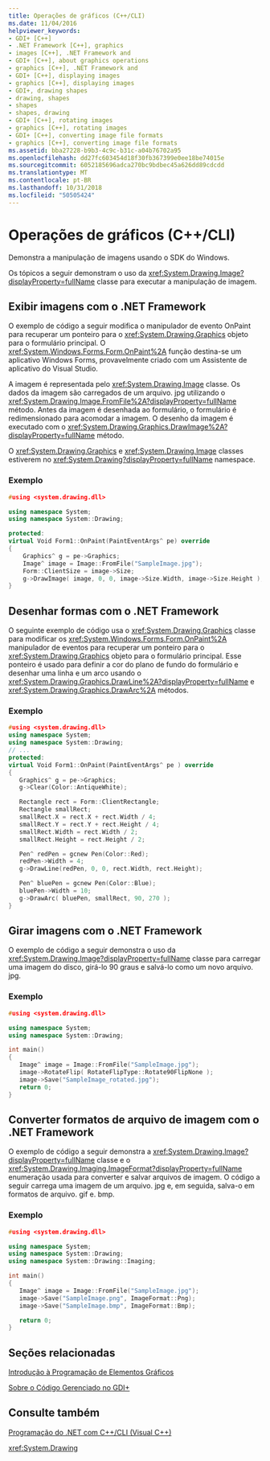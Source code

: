 ```yaml
---
title: Operações de gráficos (C++/CLI)
ms.date: 11/04/2016
helpviewer_keywords:
- GDI+ [C++]
- .NET Framework [C++], graphics
- images [C++], .NET Framework and
- GDI+ [C++], about graphics operations
- graphics [C++], .NET Framework and
- GDI+ [C++], displaying images
- graphics [C++], displaying images
- GDI+, drawing shapes
- drawing, shapes
- shapes
- shapes, drawing
- GDI+ [C++], rotating images
- graphics [C++], rotating images
- GDI+ [C++], converting image file formats
- graphics [C++], converting image file formats
ms.assetid: bba27228-b9b3-4c9c-b31c-a04b76702a95
ms.openlocfilehash: dd27fc603454d18f30fb367399e0ee18be74015e
ms.sourcegitcommit: 6052185696adca270bc9bdbec45a626dd89cdcdd
ms.translationtype: MT
ms.contentlocale: pt-BR
ms.lasthandoff: 10/31/2018
ms.locfileid: "50505424"
---
```

# <a name="graphics-operations-ccli"></a>Operações de gráficos (C++/CLI)

Demonstra a manipulação de imagens usando o SDK do Windows.

Os tópicos a seguir demonstram o uso da <xref:System.Drawing.Image?displayProperty=fullName> classe para executar a manipulação de imagem.

## <a name="display"></a> Exibir imagens com o .NET Framework

O exemplo de código a seguir modifica o manipulador de evento OnPaint para recuperar um ponteiro para o <xref:System.Drawing.Graphics> objeto para o formulário principal. O <xref:System.Windows.Forms.Form.OnPaint%2A> função destina-se um aplicativo Windows Forms, provavelmente criado com um Assistente de aplicativo do Visual Studio.

A imagem é representada pelo <xref:System.Drawing.Image> classe. Os dados da imagem são carregados de um arquivo. jpg utilizando o <xref:System.Drawing.Image.FromFile%2A?displayProperty=fullName> método. Antes da imagem é desenhada ao formulário, o formulário é redimensionado para acomodar a imagem. O desenho da imagem é executado com o <xref:System.Drawing.Graphics.DrawImage%2A?displayProperty=fullName> método.

O <xref:System.Drawing.Graphics> e <xref:System.Drawing.Image> classes estiverem no <xref:System.Drawing?displayProperty=fullName> namespace.

### <a name="example"></a>Exemplo

```cpp
#using <system.drawing.dll>

using namespace System;
using namespace System::Drawing;

protected:
virtual Void Form1::OnPaint(PaintEventArgs^ pe) override
{
    Graphics^ g = pe->Graphics;
    Image^ image = Image::FromFile("SampleImage.jpg");
    Form::ClientSize = image->Size;
    g->DrawImage( image, 0, 0, image->Size.Width, image->Size.Height );
}
```

## <a name="draw"></a> Desenhar formas com o .NET Framework

O seguinte exemplo de código usa o <xref:System.Drawing.Graphics> classe para modificar os <xref:System.Windows.Forms.Form.OnPaint%2A> manipulador de eventos para recuperar um ponteiro para o <xref:System.Drawing.Graphics> objeto para o formulário principal. Esse ponteiro é usado para definir a cor do plano de fundo do formulário e desenhar uma linha e um arco usando o <xref:System.Drawing.Graphics.DrawLine%2A?displayProperty=fullName> e <xref:System.Drawing.Graphics.DrawArc%2A> métodos.

### <a name="example"></a>Exemplo

```cpp
#using <system.drawing.dll>
using namespace System;
using namespace System::Drawing;
// ...
protected:
virtual Void Form1::OnPaint(PaintEventArgs^ pe ) override
{
   Graphics^ g = pe->Graphics;
   g->Clear(Color::AntiqueWhite);

   Rectangle rect = Form::ClientRectangle;
   Rectangle smallRect;
   smallRect.X = rect.X + rect.Width / 4;
   smallRect.Y = rect.Y + rect.Height / 4;
   smallRect.Width = rect.Width / 2;
   smallRect.Height = rect.Height / 2;

   Pen^ redPen = gcnew Pen(Color::Red);
   redPen->Width = 4;
   g->DrawLine(redPen, 0, 0, rect.Width, rect.Height);

   Pen^ bluePen = gcnew Pen(Color::Blue);
   bluePen->Width = 10;
   g->DrawArc( bluePen, smallRect, 90, 270 );
}
```

## <a name="rotate"></a> Girar imagens com o .NET Framework

O exemplo de código a seguir demonstra o uso da <xref:System.Drawing.Image?displayProperty=fullName> classe para carregar uma imagem do disco, girá-lo 90 graus e salvá-lo como um novo arquivo. jpg.

### <a name="example"></a>Exemplo

```cpp
#using <system.drawing.dll>

using namespace System;
using namespace System::Drawing;

int main()
{
   Image^ image = Image::FromFile("SampleImage.jpg");
   image->RotateFlip( RotateFlipType::Rotate90FlipNone );
   image->Save("SampleImage_rotated.jpg");
   return 0;
}
```

## <a name="convert"></a> Converter formatos de arquivo de imagem com o .NET Framework

O exemplo de código a seguir demonstra a <xref:System.Drawing.Image?displayProperty=fullName> classe e o <xref:System.Drawing.Imaging.ImageFormat?displayProperty=fullName> enumeração usada para converter e salvar arquivos de imagem. O código a seguir carrega uma imagem de um arquivo. jpg e, em seguida, salva-o em formatos de arquivo. gif e. bmp.

### <a name="example"></a>Exemplo

```cpp
#using <system.drawing.dll>

using namespace System;
using namespace System::Drawing;
using namespace System::Drawing::Imaging;

int main()
{
   Image^ image = Image::FromFile("SampleImage.jpg");
   image->Save("SampleImage.png", ImageFormat::Png);
   image->Save("SampleImage.bmp", ImageFormat::Bmp);

   return 0;
}
```

## <a name="related-sections"></a>Seções relacionadas

[Introdução à Programação de Elementos Gráficos](/dotnet/framework/winforms/advanced/getting-started-with-graphics-programming)

[Sobre o Código Gerenciado no GDI+](/dotnet/framework/winforms/advanced/about-gdi-managed-code)

## <a name="see-also"></a>Consulte também

[Programação do .NET com C++/CLI (Visual C++)](../dotnet/dotnet-programming-with-cpp-cli-visual-cpp.md)

<xref:System.Drawing>
